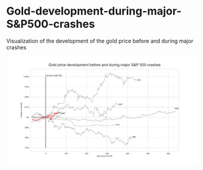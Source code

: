 # Gold-development-during-major-S&P500-crashes
Visualization of the development of the gold price before and during major crashes 

![](Gold_price_development_during_crashes.png)
